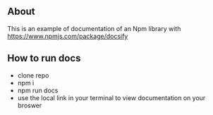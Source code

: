 ## About
This is an example of documentation of an Npm library with https://www.npmjs.com/package/docsify

## How to run docs
- clone repo
- npm i
- npm run docs
- use the local link in your terminal to view documentation on your broswer